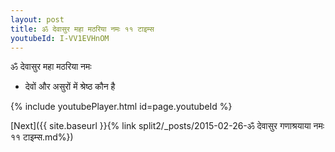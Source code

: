```yaml
---
layout: post
title: ॐ देवासुर महा मठरिया नमः ११ टाइम्स
youtubeId: I-VV1EVHnOM
---
```

 
 
 ॐ देवासुर महा मठरिया नमः  
 
 -  देवों और असुरों में श्रेष्ठ कौन है 
 
  
 
  
 
 
 
 
 
 


{% include youtubePlayer.html id=page.youtubeId %}
 
[Next]({{ site.baseurl }}{% link  split2/_posts/2015-02-26-ॐ देवासुर गणाश्रयाया नमः ११ टाइम्स.md%})
 

